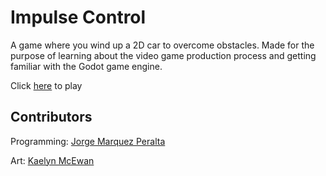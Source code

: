# Impulse Control
A game where you wind up a 2D car to overcome obstacles. Made for the purpose of learning about the video game production process and getting familiar with the Godot game engine.

Click [here](https://kaelynfmp.itch.io/impulse-control) to play 
## Contributors
Programming:
[Jorge Marquez Peralta](https://github.com/marquezp)

Art:
[Kaelyn McEwan](https://github.com/kaelynfmp)

